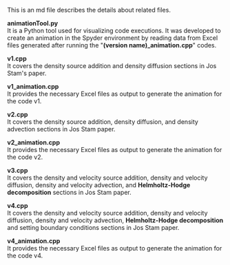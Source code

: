 This is an md file describes the details about related files.

**animationTool.py** <br />
It is a Python tool used for visualizing code executions. It was developed to create an animation in the Spyder environment by reading data from Excel files generated after running the "**(version name)_animation.cpp**" codes.

**v1.cpp**<br />
It covers the density source addition and density diffusion sections in Jos Stam's paper.

**v1_animation.cpp**<br />
It provides the necessary Excel files as output to generate the animation for the code v1.

**v2.cpp**<br />
It covers the density source addition, density diffusion, and density advection sections in Jos Stam paper.

**v2_animation.cpp**<br />
It provides the necessary Excel files as output to generate the animation for the code v2.

**v3.cpp**<br />
It covers the density and velocity source addition, density and velocity diffusion, density and velocity advection, and **Helmholtz-Hodge decomposition** sections in Jos Stam paper.

**v4.cpp**<br />
It covers the density and velocity source addition, density and velocity diffusion, density and velocity advection, **Helmholtz-Hodge decomposition** and setting boundary conditions sections in Jos Stam paper.

**v4_animation.cpp**<br />
It provides the necessary Excel files as output to generate the animation for the code v4.
